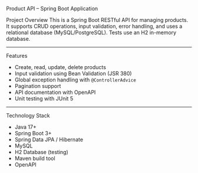  Product API – Spring Boot Application

 Project Overview
This is a Spring Boot RESTful API for managing products. It supports CRUD operations, input validation, error handling, and uses a relational database (MySQL/PostgreSQL). Tests use an H2 in-memory database.

---

 Features
- Create, read, update, delete products
- Input validation using Bean Validation (JSR 380)
- Global exception handling with `@ControllerAdvice`
- Pagination support
- API documentation with OpenAPI
- Unit testing with JUnit 5

---

 Technology Stack
- Java 17+
- Spring Boot 3+
- Spring Data JPA / Hibernate
- MySQL 
- H2 Database (testing)
- Maven build tool
-  OpenAPI

